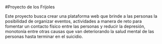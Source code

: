 #Proyecto de los Frijoles

Este proyecto busca crear una plataforma web que brinde a las personas la posibilidad de organizar eventos, actividades a manera de reto para fomentar un contacto físico entre las personas y reducir la depresión, monotonía entre otras causas que van deteriorando la salud mental de las personas hasta terminar en el suicidio.